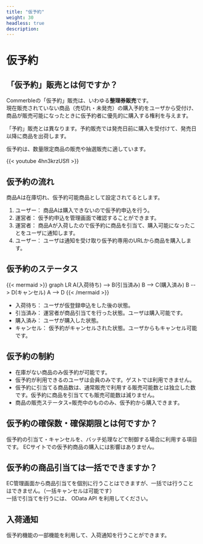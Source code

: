 ```yaml
---
title: "仮予約"
weight: 30
headless: true
description: 
---
```


# 仮予約

## 「仮予約」販売とは何ですか？
Commerbleの「仮予約」販売は、いわゆる**整理券販売**です。  
現在販売されていない商品（売切れ・未発売）の購入予約をユーザから受付け、
商品が販売可能になったときに仮予約者に優先的に購入する権利を与えます。

「予約」販売とは異なります。予約販売では発売日前に購入を受付けて、発売日以降に商品を出荷します。

仮予約は、数量限定商品の販売や抽選販売に適しています。

{{< youtube 4hn3krzUSfI >}}

## 仮予約の流れ
商品Aは在庫切れ、仮予約可能商品として設定されてるとします。

1. ユーザー： 商品Aは購入できないので仮予約申込を行う。
2. 運営者： 仮予約申込を管理画面で確認することができます。
3. 運営者： 商品Aが入荷したので仮予約に商品を引当て、購入可能になったことをユーザに通知します。
4. ユーザー： ユーザは通知を受け取り仮予約専用のURLから商品を購入します。

## 仮予約のステータス
{{< mermaid >}}
graph LR
    A(入荷待ち) --> B(引当済み)
    B --> C(購入済み)
    B --> D(キャンセル)
    A --> D
{{< /mermaid >}}

- 入荷待ち： ユーザが仮登録申込をした後の状態。
- 引当済み： 運営者が商品引当てを行った状態。ユーザは購入可能です。
- 購入済み： ユーザが購入した状態。
- キャンセル： 仮予約がキャンセルされた状態。ユーザからもキャンセル可能です。

## 仮予約の制約
- 在庫がない商品のみ仮予約が可能です。
- 仮予約が利用できるのユーザは会員のみです。ゲストでは利用できません。
- 仮予約に引当てる商品数は、通常販売で利用する販売可能数とは独立した数です。仮予約に商品を引当てても販売可能数は減りません。
- 商品の販売ステータス=販売中のもののみ、仮予約から購入できます。

## 仮予約の確保数・確保期限とは何ですか？
仮予約の引当て・キャンセルを、バッチ処理などで制御する場合に利用する項目です。
ECサイトでの仮予約商品の購入には影響はありません。

## 仮予約の商品引当ては一括でできますか？
EC管理画面から商品引当てを個別に行うことはできますが、一括では行うことはできません。（一括キャンセルは可能です）  
一括で引当てを行うには、 OData API を利用してください。

## 入荷通知
仮予約機能の一部機能を利用して、入荷通知を行うことができます。